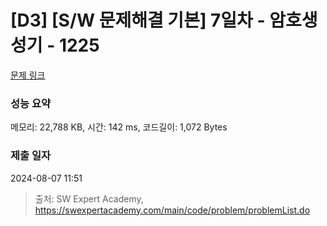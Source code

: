 # [D3] [S/W 문제해결 기본] 7일차 - 암호생성기 - 1225 

[문제 링크](https://swexpertacademy.com/main/code/problem/problemDetail.do?contestProbId=AV14uWl6AF0CFAYD) 

### 성능 요약

메모리: 22,788 KB, 시간: 142 ms, 코드길이: 1,072 Bytes

### 제출 일자

2024-08-07 11:51



> 출처: SW Expert Academy, https://swexpertacademy.com/main/code/problem/problemList.do